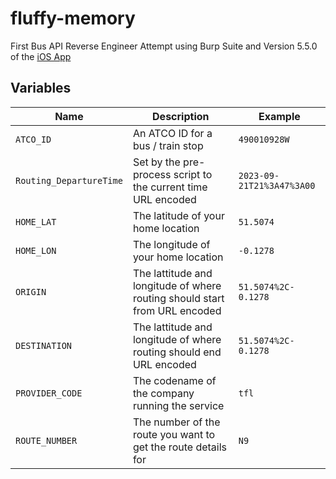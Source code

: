 # fluffy-memory

First Bus API Reverse Engineer Attempt using Burp Suite and Version 5.5.0 of the [iOS App](https://apps.apple.com/gb/app/first-bus/id566586379)

## Variables

| Name                    | Description                                                                | Example                   |
| ----------------------- | -------------------------------------------------------------------------- | ------------------------- |
| `ATCO_ID`               | An ATCO ID for a bus / train stop                                          | `490010928W`              |
| `Routing_DepartureTime` | Set by the pre-process script to the current time URL encoded              | `2023-09-21T21%3A47%3A00` |
| `HOME_LAT`              | The latitude of your home location                                         | `51.5074`                 |
| `HOME_LON`              | The longitude of your home location                                        | `-0.1278`                 |
| `ORIGIN`                | The lattitude and longitude of where routing should start from URL encoded | `51.5074%2C-0.1278`       |
| `DESTINATION`           | The lattitude and longitude of where routing should end URL encoded        | `51.5074%2C-0.1278`       |
| `PROVIDER_CODE`         | The codename of the company running the service                            | `tfl`                     |
| `ROUTE_NUMBER`          | The number of the route you want to get the route details for              | `N9`                      |
